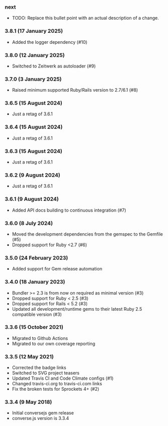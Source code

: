 ### next

* TODO: Replace this bullet point with an actual description of a change.

### 3.8.1 (17 January 2025)

* Added the logger dependency (#10)

### 3.8.0 (12 January 2025)

* Switched to Zeitwerk as autoloader (#9)

### 3.7.0 (3 January 2025)

* Raised minimum supported Ruby/Rails version to 2.7/6.1 (#8)

### 3.6.5 (15 August 2024)

* Just a retag of 3.6.1

### 3.6.4 (15 August 2024)

* Just a retag of 3.6.1

### 3.6.3 (15 August 2024)

* Just a retag of 3.6.1

### 3.6.2 (9 August 2024)

* Just a retag of 3.6.1

### 3.6.1 (9 August 2024)

* Added API docs building to continuous integration (#7)

### 3.6.0 (8 July 2024)

* Moved the development dependencies from the gemspec to the Gemfile (#5)
* Dropped support for Ruby <2.7 (#6)

### 3.5.0 (24 February 2023)

* Added support for Gem release automation

### 3.4.0 (18 January 2023)

* Bundler >= 2.3 is from now on required as minimal version (#3)
* Dropped support for Ruby < 2.5 (#3)
* Dropped support for Rails < 5.2 (#3)
* Updated all development/runtime gems to their latest
  Ruby 2.5 compatible version (#3)

### 3.3.6 (15 October 2021)

* Migrated to Github Actions
* Migrated to our own coverage reporting

### 3.3.5 (12 May 2021)

* Corrected the badge links
* Switched to SVG project teasers
* Updated Travis CI and Code Climate configs (#1)
* Changed travis-ci.org to travis-ci.com links
* Fix the broken tests for Sprockets 4+ (#2)

### 3.3.4 (9 May 2018)

* Initial conversejs gem release
* converse.js version is 3.3.4
